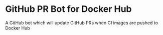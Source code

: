# GitHub PR Bot for Docker Hub
A GitHub bot which will update GitHub PRs when CI images are pushed to Docker Hub
